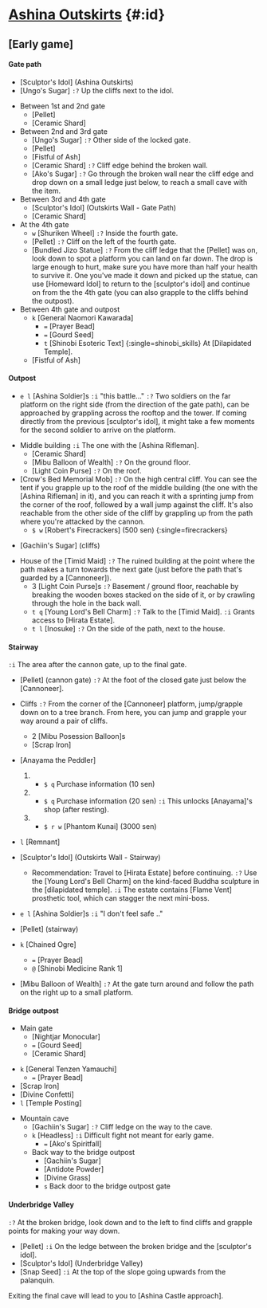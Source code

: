 # [Ashina Outskirts](@) {#:id}

## [Early game]

#### Gate path
+ [Sculptor's Idol] (Ashina Outskirts)
+ [Ungo's Sugar]
  `:?` Up the cliffs next to the idol.
- Between 1st and 2nd gate
  + [Pellet]
  + [Ceramic Shard]
- Between 2nd and 3rd gate
  + [Ungo's Sugar]
    `:?` Other side of the locked gate.
  + [Pellet]
  + [Fistful of Ash]
  + [Ceramic Shard]
    `:?` Cliff edge behind the broken wall.
  + [Ako's Sugar]
    `:?` Go through the broken wall near the cliff edge and drop down on a small ledge just below, to reach a small cave with the item.
- Between 3rd and 4th gate
  + [Sculptor's Idol] (Outskirts Wall - Gate Path)
  + [Ceramic Shard]
- At the 4th gate
  + `w` [Shuriken Wheel]
    `:?` Inside the fourth gate.
  + [Pellet]
    `:?` Cliff on the left of the fourth gate.
  + [Bundled Jizo Statue]
    `:?` From the cliff ledge that the [Pellet] was on, look down to spot a platform you can land on far down. The drop is large enough to hurt, make sure you have more than half your health to survive it. One you've made it down and picked up the statue, can use [Homeward Idol] to return to the [sculptor's idol] and continue on from the the 4th gate (you can also grapple to the cliffs behind the outpost).
- Between 4th gate and outpost
  + `k` [General Naomori Kawarada]
    - `=` [Prayer Bead]
    - `=` [Gourd Seed]
    + `t` [Shinobi Esoteric Text] {:single=shinobi_skills}
      At [Dilapidated Temple].
  + [Fistful of Ash]

#### Outpost
+ `e l` [Ashina Soldier]s
  `:i` "this battle..."
  `:?` Two soldiers on the far platform on the right side (from the direction of the gate path), can be approached by grappling across the rooftop and the tower. If coming directly from the previous [sculptor's idol], it might take a few moments for the second soldier to arrive on the platform.
- Middle building
  `:i` The one with the [Ashina Rifleman].
  + [Ceramic Shard]
  + [Mibu Balloon of Wealth]
    `:?` On the ground floor.
  + [Light Coin Purse]
    `:?` On the roof.
- [Crow's Bed Memorial Mob]
  `:?` On the high central cliff. You can see the tent if you grapple up to the roof of the middle building (the one with the [Ashina Rifleman] in it), and you can reach it with a sprinting jump from the corner of the roof, followed by a wall jump against the cliff. It's also reachable from the other side of the cliff by grappling up from the path where you're attacked by the cannon.
  + `$ w` [Robert's Firecrackers] (500 sen) {:single=firecrackers}
  
+ [Gachiin's Sugar] (cliffs)

- House of the [Timid Maid]
  `:?` The ruined building at the point where the path makes a turn towards the next gate (just before the path that's guarded by a [Cannoneer]).
  + 3 [Light Coin Purse]s
    `:?` Basement / ground floor, reachable by breaking the wooden boxes stacked on the side of it, or by crawling through the hole in the back wall.
  + `t q` [Young Lord's Bell Charm]
    `:?` Talk to the [Timid Maid].
    `:i` Grants access to [Hirata Estate].
  + `t l` [Inosuke]
    `:?` On the side of the path, next to the house.

#### Stairway
`:i` The area after the cannon gate, up to the final gate.

+ [Pellet] (cannon gate)
  `:?` At the foot of the closed gate just below the [Cannoneer].

- Cliffs
  `:?` From the corner of the [Cannoneer] platform, jump/grapple down on to a tree branch. From here, you can jump and grapple your way around a pair of cliffs.
  + 2 [Mibu Posession Balloon]s
  + [Scrap Iron]
  
- [Anayama the Peddler]
  1. + `$ q` Purchase information (10 sen)
  2. + `$ q` Purchase information (20 sen)
        `:i` This unlocks [Anayama]'s shop (after resting).
  3. + `$ r w` [Phantom Kunai] (3000 sen)

+ `l` [Remnant]
+ [Sculptor's Idol] (Outskirts Wall - Stairway)
  - Recommendation: Travel to [Hirata Estate] before continuing.
    `:?` Use the [Young Lord's Bell Charm] on the kind-faced Buddha sculpture in the [dilapidated temple].
    `:i` The estate contains [Flame Vent] prosthetic tool, which can stagger the next mini-boss.

+ `e l` [Ashina Soldier]s
  `:i` "I don't feel safe .."
+ [Pellet] (stairway)
+ `k` [Chained Ogre]
  - `=` [Prayer Bead]
  - `@` [Shinobi Medicine Rank 1]
+ [Mibu Balloon of Wealth]
  `:?` At the gate turn around and follow the path on the right up to a small platform.
    
#### Bridge outpost
- Main gate
  + [Nightjar Monocular]
  + `=` [Gourd Seed]
  + [Ceramic Shard]
+ `k` [General Tenzen Yamauchi]
  - `=` [Prayer Bead]
+ [Scrap Iron]
+ [Divine Confetti]
+ `l` [Temple Posting]
- Mountain cave
  + [Gachiin's Sugar]
    `:?` Cliff ledge on the way to the cave.
  + `k` [Headless]
    `:i` Difficult fight not meant for early game.
    - `=` [Ako's Spiritfall]
  - Back way to the bridge outpost
    + [Gachiin's Sugar]
    + [Antidote Powder]
    + [Divine Grass]
    + `s` Back door to the bridge outpost gate
      
#### Underbridge Valley
`:?` At the broken bridge, look down and to the left to find cliffs and grapple points for making your way down.
+ [Pellet]
  `:i` On the ledge between the broken bridge and the [sculptor's idol].
+ [Sculptor's Idol] (Underbridge Valley)
+ [Snap Seed]
  `:i` At the top of the slope going upwards from the palanquin.

Exiting the final cave will lead to you to [Ashina Castle approach].